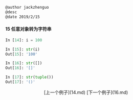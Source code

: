 ```markdown
@author jackzhenguo
@desc 
@date 2019/2/15
```

#### 15 任意对象转为字符串　　

```python
In [14]: i = 100                                                                

In [15]: str(i)                                                                 
Out[15]: '100'

In [16]: str([])                                                                
Out[16]: '[]'

In [17]: str(tuple())                                                           
Out[17]: '()'
```

<center>[上一个例子](14.md)    [下一个例子](16.md)</center>